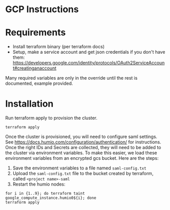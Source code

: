 # GCP Instructions

# Requirements

 * Install terraform binary (per terraform docs)
 * Setup, make a service account and get json credentials if you don't have them: https://developers.google.com/identity/protocols/OAuth2ServiceAccount#creatinganaccount

Many required variables are only in the override until the rest is documented, example provided.

# Installation

Run terraform apply to provision the cluster.

```
terraform apply
```

Once the cluster is provisioned, you will need to configure saml settings. See https://docs.humio.com/configuration/authentication/ for instructions. Once the right IDs and Secrets are collected, they will need to be added to the cluster via environment variables. To make this easier, we load these environment variables from an encrypted gcs bucket. Here are the steps:

1) Save the environment variables to a file named `saml-config.txt`
2) Upload the `saml-config.txt` file to the bucket created by terraform, called `<project name>-saml`
3) Restart the humio nodes:
```
for i in {1..9}; do terraform taint google_compute_instance.humio0${i}; done
terraform apply
```
